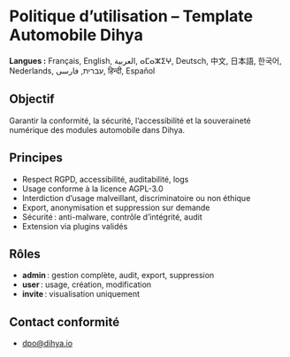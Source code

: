 # Politique d’utilisation – Template Automobile Dihya

**Langues :** Français, English, العربية, ⴰⵎⴰⵣⵉⵖ, Deutsch, 中文, 日本語, 한국어, Nederlands, עברית, فارسی, हिन्दी, Español

## Objectif
Garantir la conformité, la sécurité, l’accessibilité et la souveraineté numérique des modules automobile dans Dihya.

## Principes
- Respect RGPD, accessibilité, auditabilité, logs
- Usage conforme à la licence AGPL-3.0
- Interdiction d’usage malveillant, discriminatoire ou non éthique
- Export, anonymisation et suppression sur demande
- Sécurité : anti-malware, contrôle d’intégrité, audit
- Extension via plugins validés

## Rôles
- **admin** : gestion complète, audit, export, suppression
- **user** : usage, création, modification
- **invite** : visualisation uniquement

## Contact conformité
- dpo@dihya.io
